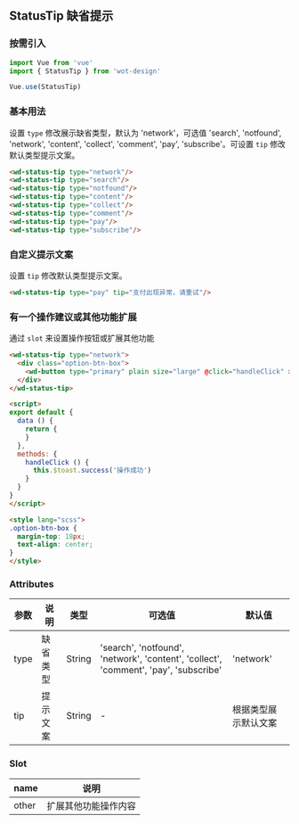 ## StatusTip 缺省提示

### 按需引入

```javascript
import Vue from 'vue'
import { StatusTip } from 'wot-design'

Vue.use(StatusTip)
```

### 基本用法

设置 `type` 修改展示缺省类型，默认为 'network'，可选值 'search', 'notfound', 'network', 'content', 'collect', 'comment', 'pay', 'subscribe'。可设置 `tip` 修改默认类型提示文案。

```html
<wd-status-tip type="network"/>
<wd-status-tip type="search"/>
<wd-status-tip type="notfound"/>
<wd-status-tip type="content"/>
<wd-status-tip type="collect"/>
<wd-status-tip type="comment"/>
<wd-status-tip type="pay"/>
<wd-status-tip type="subscribe"/>
```

### 自定义提示文案

设置 `tip` 修改默认类型提示文案。

```html
<wd-status-tip type="pay" tip="支付出现异常，请重试"/>
```

### 有一个操作建议或其他功能扩展

通过 `slot` 来设置操作按钮或扩展其他功能

```html
<wd-status-tip type="network">
  <div class="option-btn-box">
    <wd-button type="primary" plain size="large" @click="handleClick" >操作文案</wd-button>
  </div>
</wd-status-tip>

<script>
export default {
  data () {
    return {
    }
  },
  methods: {
    handleClick () {
      this.$toast.success('操作成功')
    }
  }
}
</script>

<style lang="scss">
.option-btn-box {
  margin-top: 18px;
  text-align: center;
}
</style>
```


### Attributes

| 参数      | 说明                                 | 类型      | 可选值       | 默认值   |
|---------- |------------------------------------ |---------- |------------- |-------- |
| type | 缺省类型 | String | 'search', 'notfound', 'network', 'content', 'collect', 'comment', 'pay', 'subscribe' | 'network' |
| tip | 提示文案 | String | - | 根据类型展示默认文案 |


### Slot

| name      | 说明       |
|------------- |----------- |
| other | 扩展其他功能操作内容 |